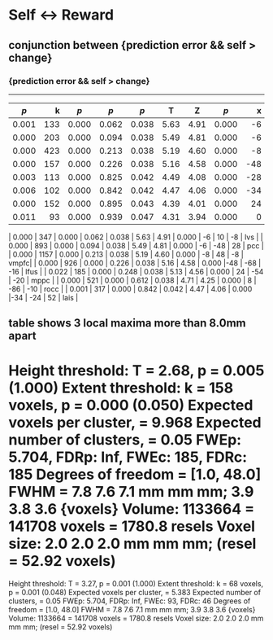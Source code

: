 # Self <-> Reward
## conjunction between {prediction error && self > change}

### {prediction error && self > change} 
-----------------------------------------------------------------------------------------
|*p*    |  k   |*p*    |*p*    |*p*    |  T   |  Z   |*p*    |  x  |   y  |  z  | label |
|-------|-----:|-------|-------|-------|------|------|-------|----:|-----:|----:|-------|
| 0.001 |  133 | 0.000 | 0.062 | 0.038 | 5.63 | 4.91 | 0.000 | -6  |  10  |  -8 | lvs   |
| 0.000 |  203 | 0.000 | 0.094 | 0.038 | 5.49 | 4.81 | 0.000 | -6  | -48  |  28 | pcc   |  
| 0.000 |  423 | 0.000 | 0.213 | 0.038 | 5.19 | 4.60 | 0.000 | -8  |  48  |  -8 | vmpfc |  
| 0.000 |  157 | 0.000 | 0.226 | 0.038 | 5.16 | 4.58 | 0.000 |-48  | -68  | -16 | lfusi | 
| 0.003 |  113 | 0.000 | 0.825 | 0.042 | 4.49 | 4.08 | 0.000 |-28  | -94  | -12 | rocc  |
| 0.006 |  102 | 0.000 | 0.842 | 0.042 | 4.47 | 4.06 | 0.000 |-34  | -24  |  52 | m1s1  |   
| 0.000 |  152 | 0.000 | 0.895 | 0.043 | 4.39 | 4.01 | 0.000 | 24  | -98  |   2 | rocc  |
| 0.011 |  93  | 0.000 | 0.939 | 0.047 | 4.31 | 3.94 | 0.000 |  0  |  34  |  10 | pacc  |


| 0.000 |  347 | 0.000 | 0.062 | 0.038 | 5.63 | 4.91 | 0.000 | -6  |  10  |  -8  | lvs  |
| 0.000 |  893 | 0.000 | 0.094 | 0.038 | 5.49 | 4.81 | 0.000 | -6  | -48  |  28  | pcc  |
| 0.000 | 1157 | 0.000 | 0.213 | 0.038 | 5.19 | 4.60 | 0.000 | -8  |  48  |  -8  | vmpfc|
| 0.000 |  926 | 0.000 | 0.226 | 0.038 | 5.16 | 4.58 | 0.000 |-48  | -68  | -16  | lfus |
| 0.022 |  185 | 0.000 | 0.248 | 0.038 | 5.13 | 4.56 | 0.000 | 24  | -54  | -20  | mppc | 
| 0.000 |  521 | 0.000 | 0.612 | 0.038 | 4.71 | 4.25 | 0.000 |  8  | -86  | -10  | rocc |
| 0.001 |  317 | 0.000 | 0.842 | 0.042 | 4.47 | 4.06 | 0.000 |-34  | -24  |  52  | lais |

table shows 3 local maxima more than 8.0mm apart
--------------------------------------------------------------------------------
Height threshold: T = 2.68, p = 0.005 (1.000)
Extent threshold: k = 158 voxels, p = 0.000 (0.050)
Expected voxels per cluster, <k> = 9.968
Expected number of clusters, <c> = 0.05
FWEp: 5.704, FDRp: Inf, FWEc: 185, FDRc: 185
Degrees of freedom = [1.0, 48.0]
FWHM = 7.8 7.6 7.1 mm mm mm; 3.9 3.8 3.6 {voxels}
Volume: 1133664 = 141708 voxels = 1780.8 resels
Voxel size: 2.0 2.0 2.0 mm mm mm; (resel = 52.92 voxels)
================================================================================

Height threshold: T = 3.27, p = 0.001 (1.000)
Extent threshold: k = 68 voxels, p = 0.001 (0.048)
Expected voxels per cluster, <k> = 5.383
Expected number of clusters, <c> = 0.05
FWEp: 5.704, FDRp: Inf, FWEc: 93, FDRc: 46
Degrees of freedom = [1.0, 48.0]
FWHM = 7.8 7.6 7.1 mm mm mm; 3.9 3.8 3.6 {voxels}
Volume: 1133664 = 141708 voxels = 1780.8 resels
Voxel size: 2.0 2.0 2.0 mm mm mm; (resel = 52.92 voxels)